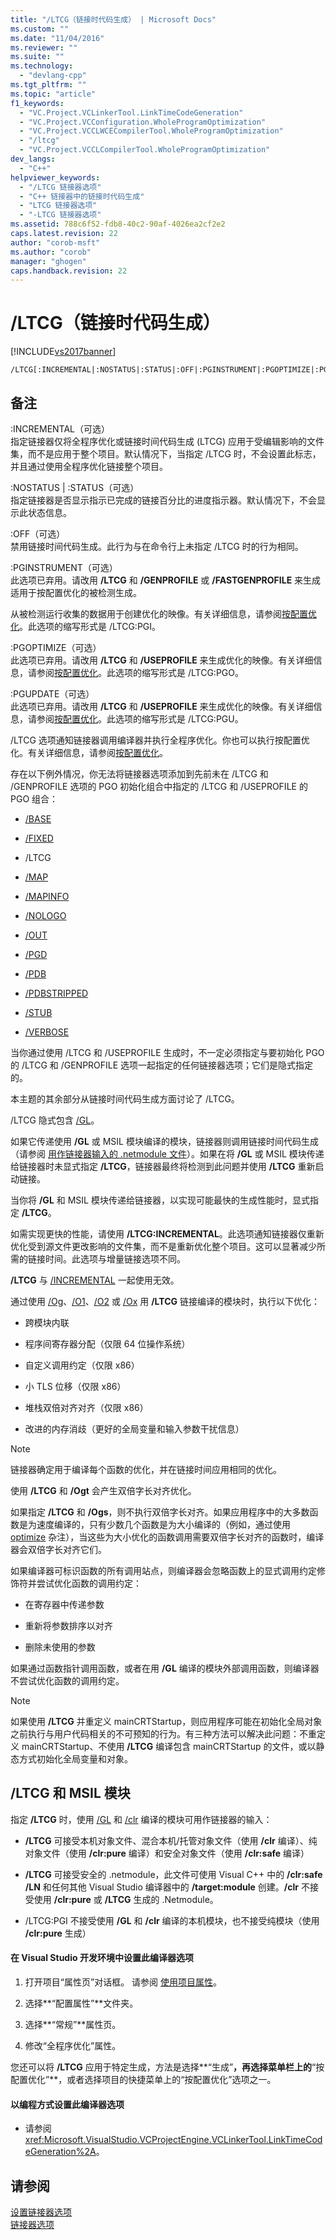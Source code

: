 ```yaml
---
title: "/LTCG（链接时代码生成） | Microsoft Docs"
ms.custom: ""
ms.date: "11/04/2016"
ms.reviewer: ""
ms.suite: ""
ms.technology: 
  - "devlang-cpp"
ms.tgt_pltfrm: ""
ms.topic: "article"
f1_keywords: 
  - "VC.Project.VCLinkerTool.LinkTimeCodeGeneration"
  - "VC.Project.VCConfiguration.WholeProgramOptimization"
  - "VC.Project.VCCLWCECompilerTool.WholeProgramOptimization"
  - "/ltcg"
  - "VC.Project.VCCLCompilerTool.WholeProgramOptimization"
dev_langs: 
  - "C++"
helpviewer_keywords: 
  - "/LTCG 链接器选项"
  - "C++ 链接器中的链接时代码生成"
  - "LTCG 链接器选项"
  - "-LTCG 链接器选项"
ms.assetid: 788c6f52-fdb8-40c2-90af-4026ea2cf2e2
caps.latest.revision: 22
author: "corob-msft"
ms.author: "corob"
manager: "ghogen"
caps.handback.revision: 22
---
```

# /LTCG（链接时代码生成）
[!INCLUDE[vs2017banner](../../assembler/inline/includes/vs2017banner.md)]

```  
/LTCG[:INCREMENTAL|:NOSTATUS|:STATUS|:OFF|:PGINSTRUMENT|:PGOPTIMIZE|:PGUPDATE]  
```  
  
## 备注  
 :INCREMENTAL（可选）  
 指定链接器仅将全程序优化或链接时间代码生成 \(LTCG\) 应用于受编辑影响的文件集，而不是应用于整个项目。默认情况下，当指定 \/LTCG 时，不会设置此标志，并且通过使用全程序优化链接整个项目。  
  
 :NOSTATUS &#124; :STATUS（可选）  
 指定链接器是否显示指示已完成的链接百分比的进度指示器。默认情况下，不会显示此状态信息。  
  
 :OFF（可选）  
 禁用链接时间代码生成。此行为与在命令行上未指定 \/LTCG 时的行为相同。  
  
 :PGINSTRUMENT（可选）  
 此选项已弃用。请改用 **\/LTCG** 和 **\/GENPROFILE** 或 **\/FASTGENPROFILE** 来生成适用于按配置优化的被检测生成。  
  
 从被检测运行收集的数据用于创建优化的映像。有关详细信息，请参阅[按配置优化](../../build/reference/profile-guided-optimizations.md)。此选项的缩写形式是 \/LTCG:PGI。  
  
 :PGOPTIMIZE（可选）  
 此选项已弃用。请改用 **\/LTCG** 和 **\/USEPROFILE** 来生成优化的映像。有关详细信息，请参阅[按配置优化](../../build/reference/profile-guided-optimizations.md)。此选项的缩写形式是 \/LTCG:PGO。  
  
 :PGUPDATE（可选）  
 此选项已弃用。请改用 **\/LTCG** 和 **\/USEPROFILE** 来生成优化的映像。有关详细信息，请参阅[按配置优化](../../build/reference/profile-guided-optimizations.md)。此选项的缩写形式是 \/LTCG:PGU。  
  
 \/LTCG 选项通知链接器调用编译器并执行全程序优化。你也可以执行按配置优化。有关详细信息，请参阅[按配置优化](../../build/reference/profile-guided-optimizations.md)。  
  
 存在以下例外情况，你无法将链接器选项添加到先前未在 \/LTCG 和 \/GENPROFILE 选项的 PGO 初始化组合中指定的 \/LTCG 和 \/USEPROFILE 的 PGO 组合：  
  
-   [\/BASE](../../build/reference/base-base-address.md)  
  
-   [\/FIXED](../../build/reference/fixed-fixed-base-address.md)  
  
-   \/LTCG  
  
-   [\/MAP](../../build/reference/map-generate-mapfile.md)  
  
-   [\/MAPINFO](../../build/reference/mapinfo-include-information-in-mapfile.md)  
  
-   [\/NOLOGO](../../build/reference/nologo-suppress-startup-banner-linker.md)  
  
-   [\/OUT](../../build/reference/out-output-file-name.md)  
  
-   [\/PGD](../../build/reference/pgd-specify-database-for-profile-guided-optimizations.md)  
  
-   [\/PDB](../../build/reference/pdb-use-program-database.md)  
  
-   [\/PDBSTRIPPED](../../build/reference/pdbstripped-strip-private-symbols.md)  
  
-   [\/STUB](../../build/reference/stub-ms-dos-stub-file-name.md)  
  
-   [\/VERBOSE](../../build/reference/verbose-print-progress-messages.md)  
  
 当你通过使用 \/LTCG 和 \/USEPROFILE 生成时，不一定必须指定与要初始化 PGO 的 \/LTCG 和 \/GENPROFILE 选项一起指定的任何链接器选项；它们是隐式指定的。  
  
 本主题的其余部分从链接时间代码生成方面讨论了 \/LTCG。  
  
 \/LTCG 隐式包含 [\/GL](../../build/reference/gl-whole-program-optimization.md)。  
  
 如果它传递使用 **\/GL** 或 MSIL 模块编译的模块，链接器则调用链接时间代码生成（请参阅 [用作链接器输入的 .netmodule 文件](../../build/reference/netmodule-files-as-linker-input.md)）。如果在将 **\/GL** 或 MSIL 模块传递给链接器时未显式指定 **\/LTCG**，链接器最终将检测到此问题并使用 **\/LTCG** 重新启动链接。  
  
当你将 **\/GL** 和 MSIL 模块传递给链接器，以实现可能最快的生成性能时，显式指定 **\/LTCG**。  
  
如需实现更快的性能，请使用 **\/LTCG:INCREMENTAL**。此选项通知链接器仅重新优化受到源文件更改影响的文件集，而不是重新优化整个项目。这可以显著减少所需的链接时间。此选项与增量链接选项不同。  
  
 **\/LTCG** 与 [\/INCREMENTAL](../../build/reference/incremental-link-incrementally.md) 一起使用无效。  
  
通过使用 [\/Og](../../build/reference/og-global-optimizations.md)、[\/O1](../../build/reference/o1-o2-minimize-size-maximize-speed.md)、[\/O2](../../build/reference/o1-o2-minimize-size-maximize-speed.md) 或 [\/Ox](../../build/reference/ox-full-optimization.md) 用 **\/LTCG** 链接编译的模块时，执行以下优化：  
  
-   跨模块内联  
  
-   程序间寄存器分配（仅限 64 位操作系统）  
  
-   自定义调用约定（仅限 x86）  
  
-   小 TLS 位移（仅限 x86）  
  
-   堆栈双倍对齐对齐（仅限 x86）  
  
-   改进的内存消歧（更好的全局变量和输入参数干扰信息）  
  
> [!NOTE]
> 链接器确定用于编译每个函数的优化，并在链接时间应用相同的优化。  
  
使用 **\/LTCG** 和 **\/Ogt** 会产生双倍字长对齐优化。  
  
如果指定 **\/LTCG** 和 **\/Ogs**，则不执行双倍字长对齐。如果应用程序中的大多数函数是为速度编译的，只有少数几个函数是为大小编译的（例如，通过使用 [optimize](../../preprocessor/optimize.md) 杂注），当这些为大小优化的函数调用需要双倍字长对齐的函数时，编译器会双倍字长对齐它们。  
  
如果编译器可标识函数的所有调用站点，则编译器会忽略函数上的显式调用约定修饰符并尝试优化函数的调用约定：  
  
-   在寄存器中传递参数  
  
-   重新将参数排序以对齐  
  
-   删除未使用的参数  
  
如果通过函数指针调用函数，或者在用 **\/GL** 编译的模块外部调用函数，则编译器不尝试优化函数的调用约定。  
  
> [!NOTE]
> 如果使用 **\/LTCG** 并重定义 mainCRTStartup，则应用程序可能在初始化全局对象之前执行与用户代码相关的不可预知的行为。有三种方法可以解决此问题：不重定义 mainCRTStartup、不使用 **\/LTCG** 编译包含 mainCRTStartup 的文件，或以静态方式初始化全局变量和对象。  
  
## \/LTCG 和 MSIL 模块  
指定 **\/LTCG** 时，使用 [\/GL](../../build/reference/gl-whole-program-optimization.md) 和 [\/clr](../../build/reference/clr-common-language-runtime-compilation.md) 编译的模块可用作链接器的输入：  
  
-   **\/LTCG** 可接受本机对象文件、混合本机\/托管对象文件（使用 **\/clr** 编译）、纯对象文件（使用 **\/clr:pure** 编译）和安全对象文件（使用 **\/clr:safe** 编译）  
  
-   **\/LTCG** 可接受安全的 .netmodule，此文件可使用 Visual C\+\+ 中的 **\/clr:safe \/LN** 和任何其他 Visual Studio 编译器中的 **\/target:module** 创建。**\/clr** 不接受使用 **\/clr:pure** 或 **\/LTCG** 生成的 .Netmodule。  
  
-   \/LTCG:PGI 不接受使用 **\/GL** 和 **\/clr** 编译的本机模块，也不接受纯模块（使用 **\/clr:pure** 生成）  
  
#### 在 Visual Studio 开发环境中设置此编译器选项  
  
1.  打开项目“属性页”对话框。 请参阅 [使用项目属性](../../ide/working-with-project-properties.md)。  
  
2.  选择**“配置属性”**文件夹。  
  
3.  选择**“常规”**属性页。  
  
4.  修改“全程序优化”属性。  
  
您还可以将 **\/LTCG** 应用于特定生成，方法是选择**“生成”**，再选择菜单栏上的**“按配置优化”**，或者选择项目的快捷菜单上的“按配置优化”选项之一。  
  
#### 以编程方式设置此编译器选项  
  
-   请参阅 <xref:Microsoft.VisualStudio.VCProjectEngine.VCLinkerTool.LinkTimeCodeGeneration%2A>。  
  
## 请参阅  
[设置链接器选项](../../build/reference/setting-linker-options.md)  
[链接器选项](../../build/reference/linker-options.md)